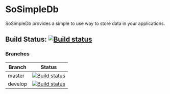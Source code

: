 # SoSimpleDb

SoSimpleDb provides a simple to use way to store data in your applications.

## Build Status: [![Build status](https://ci.appveyor.com/api/projects/status/2nlklg6vo9094kwb?svg=true)](https://ci.appveyor.com/project/YoannBureau/sosimpledb)
### Branches
|Branch|Status|
|---|---|
|master|[![Build status](https://ci.appveyor.com/api/projects/status/2nlklg6vo9094kwb/branch/master?svg=true)](https://ci.appveyor.com/project/YoannBureau/sosimpledb/branch/master)|
|develop|[![Build status](https://ci.appveyor.com/api/projects/status/2nlklg6vo9094kwb/branch/develop?svg=true)](https://ci.appveyor.com/project/YoannBureau/sosimpledb/branch/develop)|
